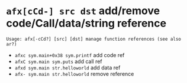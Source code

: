 <!-- TITLE: afx -->

#  `afx[cCd-] src dst`   add/remove code/Call/data/string reference


```
Usage: afx[-cCd?] [src] [dst] manage function references (see also ar?)
```


- `afxc sym.main+0x38 sym.printf`   add code ref
- `afxC sym.main sym.puts`   add call ref
- `afxd sym.main str.helloworld`   add data ref
- `afx- sym.main str.helloworld`   remove reference

<p hidden>afxc afxC afxd afx afx-</p>